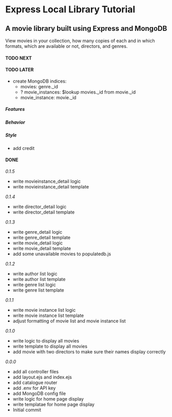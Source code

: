 # Express Local Library Tutorial

## A movie library built using Express and MongoDB

View movies in your collection, how many copies of each and in which formats, which are available or not, directors, and genres.

#### TODO NEXT

#### TODO LATER

- create MongoDB indices:
  - movies: genre.\_id
  - ? movie_instances: $lookup movies.\_id from movie.\_id
  - movie_instance: movie.\_id

##### Features

##### Behavior

##### Style

- add credit

#### DONE

_0.1.5_

- write movieinstance_detail logic
- write movieinstance_detail template

_0.1.4_

- write director_detail logic
- write director_detail template

_0.1.3_

- write genre_detail logic
- write genre_detail template
- write movie_detail logic
- write movie_detail template
- add some unavailable movies to populatedb.js

_0.1.2_

- write author list logic
- write author list template
- write genre list logic
- write genre list template

_0.1.1_

- write movie instance list logic
- write movie instance list template
- adjust formatting of movie list and movie instance list

_0.1.0_

- write logic to display all movies
- write template to display all movies
- add movie with two directors to make sure their names display correctly

_0.0.0_

- add all controller files
- add layout.ejs and index.ejs
- add catalogue router
- add .env for API key
- add MongoDB config file
- write logic for home page display
- write templatae for home page display
- Initial commit
